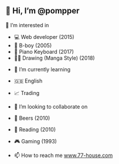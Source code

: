 


<h2>👋 Hi, I’m @pompper</h2>
<p>👀 I’m interested in
  <ul>
    <li>💻 Web developer (2015)</li>
    <li>👟 B-boy (2005) </li>
    <li>🎹 Piano Keyboard (2017)</li>
    <li>✍🏻 Drawing (Manga Style) (2018)</li>
    </ul>
 </p>

- 🌱 I’m currently learning 
- 🇬🇧 English
- 📈 Trading 

- 💞️ I’m looking to collaborate on 
- 🍺 Beers (2010)
- 📖 Reading (2010)
- 🎮 Gaming (1993)

- 📫 How to reach me www.77-house.com

<!---
pompper/pompper is a ✨ special ✨ repository because its `README.md` (this file) appears on your GitHub profile.
You can click the Preview link to take a look at your changes.
--->
